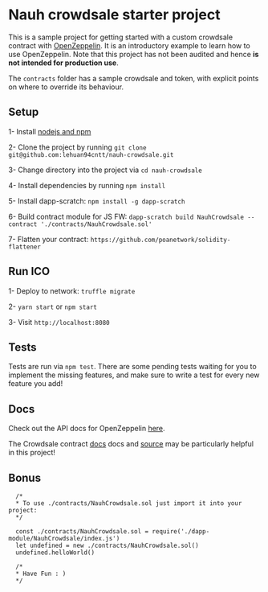 # Nauh crowdsale starter project

This is a sample project for getting started with a custom crowdsale contract with [OpenZeppelin](https://openzeppelin.org/). It is an introductory example to learn how to use OpenZeppelin. Note that this project has not been audited and hence **is not intended for production use**.

The `contracts` folder has a sample crowdsale and token, with explicit points on where to override its behaviour.

## Setup

1- Install [nodejs and npm](https://docs.npmjs.com/getting-started/installing-node)

2- Clone the project by running `git clone git@github.com:lehuan94cntt/nauh-crowdsale.git`

3- Change directory into the project via `cd nauh-crowdsale`

4- Install dependencies by running `npm install`

5- Install dapp-scratch: `npm install -g dapp-scratch`

6- Build contract module for JS FW: `dapp-scratch build NauhCrowdsale --contract './contracts/NauhCrowdsale.sol'`

7- Flatten your contract: `https://github.com/poanetwork/solidity-flattener`

## Run ICO
1- Deploy to network: `truffle migrate`

2- `yarn start` or `npm start`

3- Visit `http://localhost:8080`

## Tests

Tests are run via `npm test`. There are some pending tests waiting for you to implement the missing features, and make sure to write a test for every new feature you add!

## Docs

Check out the API docs for OpenZeppelin [here](https://openzeppelin.org/api/docs/open-zeppelin.html). 

The Crowdsale contract [docs](https://openzeppelin.org/api/docs/crowdsale_Crowdsale.html) docs and [source](https://github.com/OpenZeppelin/zeppelin-solidity/blob/v1.6.0/contracts/crowdsale/Crowdsale.sol) may be particularly helpful in this project!

## Bonus

```
  /*
  * To use ./contracts/NauhCrowdsale.sol just import it into your project:
  */

  const ./contracts/NauhCrowdsale.sol = require('./dapp-module/NauhCrowdsale/index.js')
  let undefined = new ./contracts/NauhCrowdsale.sol()
  undefined.helloWorld()

  /*
  * Have Fun : )
  */
 ```
